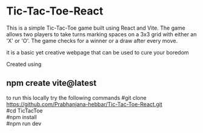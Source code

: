 # Tic-Tac-Toe-React
This is a simple Tic-Tac-Toe game built using React and Vite. The game allows two players to take turns marking spaces on a 3x3 grid with either an 'X' or 'O'. The game checks for a winner or a draw after every move.

it is a basic yet creative webpage that can be used to cure your boredom

Created using 
## npm create vite@latest

to run this locally
try the following commands
#git clone https://github.com/Prabhanjana-hebbar/Tic-Tac-Toe-React.git <br>
#cd TicTacToe<br>
#npm install<br>
#npm run dev<br>


